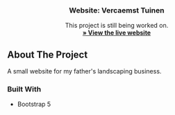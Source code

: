 <p align="center">
  <h3 align="center">Website: Vercaemst Tuinen</h3>

  <p align="center">
    This project is still being worked on.
    <br />
    <a href="http://www.vercaemsttuinen.be/"><strong>» View the live website</strong></a>
  </p>
</p>

## About The Project

A small website for my father's landscaping business.

### Built With

* Bootstrap 5
